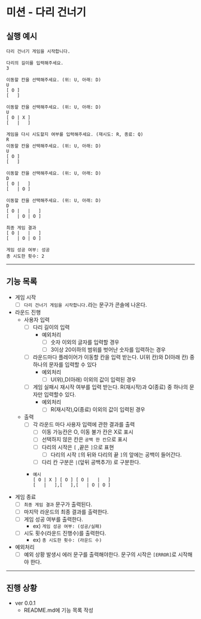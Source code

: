 # 미션 - 다리 건너기


## 실행 예시
```
다리 건너기 게임을 시작합니다.

다리의 길이를 입력해주세요.
3

이동할 칸을 선택해주세요. (위: U, 아래: D)
U
[ O ]
[   ]

이동할 칸을 선택해주세요. (위: U, 아래: D)
U
[ O | X ]
[   |   ]

게임을 다시 시도할지 여부를 입력해주세요. (재시도: R, 종료: Q)
R
이동할 칸을 선택해주세요. (위: U, 아래: D)
U
[ O ]
[   ]

이동할 칸을 선택해주세요. (위: U, 아래: D)
D
[ O |   ]
[   | O ]

이동할 칸을 선택해주세요. (위: U, 아래: D)
D
[ O |   |   ]
[   | O | O ]

최종 게임 결과
[ O |   |   ]
[   | O | O ]

게임 성공 여부: 성공
총 시도한 횟수: 2
```
---
## 기능 목록

- 게임 시작
  - [ ] `다리 건너기 게임을 시작합니다.`라는 문구가 콘솔에 나온다.
- 라운드 진행
  - 사용자 입력 
    - [ ] 다리 길이의 입력
      - 예외처리
        - [ ] 숫자 이외의 글자를 입력할 경우 
        - [ ] 3이상 20이하의 범위를 벗어난 숫자를 입력하는 경우
    - [ ] 라운드마다 플레이어가 이동할 칸을 입력 받는다. U(위 칸)와 D(아래 칸) 중 하나의 문자를 입력할 수 있다
      - 예외처리
        - [ ] U(위),D(아래) 이외의 값이 입력된 경우 
    - [ ] 게임 실패시 재시작 여부를 입력 받는다. R(재시작)과 Q(종료) 중 하나의 문자만 입력할수 있다.
      - 예외처리
        - [ ] R(재시작),Q(종료) 이외의 값이 입력된 경우
  - 출력
    - [ ] 각 라운드 마다 사용자 입력에 관한 결과를 출력
      - [ ] 이동 가능칸은 O, 이동 불가 칸은 X로 표시
      - [ ] 선택하지 않은 칸은 `공백 한 칸`으로 표시
      - [ ] 다리의 시작은 `[` ,끝은 `]`으로 표현
        - [ ] 다리의 시작 `[`의 뒤와 다리의 끝 `]`의 앞에는 공백이 들어간다. 
      - [ ] 다리 칸 구분은 `|`(앞뒤 공백추가) 로 구분한다.
    - ```
      예시
      [ O | X ] [ O ] [ O |   |   ] 
      [   |   ],[   ],[   | O | O ]
      ```
- 게임 종료
  - [ ] `최종 게임 결과` 문구가 출력된다.
  - [ ] 마지막 라운드의 최종 결과를 출력한다.
  - [ ] 게임 성공 여부를 출력한다.
    - ex) `게임 성공 여부: (성공/실패)`
  - [ ] 시도 횟수(라운드 진행수)를 출력한다.
    - ex) `총 시도한 횟수: (라운드 수)`
- 예외처리
  - [ ] 예외 상황 발생시 에러 문구를 출력해야한다. 문구의 시작은 `[ERROR]`로 시작해야 한다.
---
## 진행 상황
- ver 0.0.1
  - README.md에 기능 목록 작성